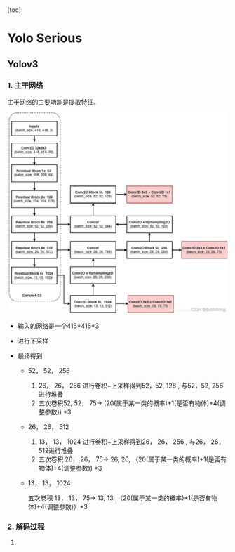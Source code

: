 # 

[toc]

# Yolo Serious

## Yolov3

### 1. 主干网络

主干网络的主要功能是提取特征。

![img](images/watermark,type_ZHJvaWRzYW5zZmFsbGJhY2s,shadow_50,text_Q1NETiBAQnViYmxpaWlpbmc=,size_20,color_FFFFFF,t_70,g_se,x_16.jpeg)

- 输入的网络是一个416\*416\*3

- 进行下采样

- 最终得到

  - 52， 52， 256

    1. 26， 26， 256 进行卷积+上采样得到52，52,  128 , 与52，52,  256进行堆叠
    2. 五次卷积52,  52， 75-> (20(属于某一类的概率)+1(是否有物体)+4(调整参数)) *3

  - 26， 26， 512

    1. 13， 13， 1024 进行卷积+上采样得到26， 26， 256 , 与26， 26， 512进行堆叠
    2. 五次卷积 26， 26， 75-> 26, 26, （20(属于某一类的概率)+1(是否有物体)+4(调整参数)) *3

  - 13， 13， 1024 

    五次卷积 13， 13， 75-> 13, 13, （20(属于某一类的概率)+1(是否有物体)+4(调整参数)）*3

### 2. 解码过程

1. 



